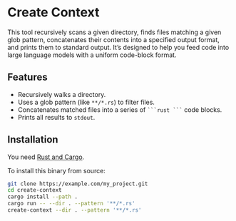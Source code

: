 # Create Context

This tool recursively scans a given directory, finds files matching a given glob pattern, concatenates their contents into a specified output format, and prints them to standard output. It’s designed to help you feed code into large language models with a uniform code-block format.

## Features

- Recursively walks a directory.
- Uses a glob pattern (like `**/*.rs`) to filter files.
- Concatenates matched files into a series of ```` ```rust ``` ```` code blocks.
- Prints all results to `stdout`.

## Installation

You need [Rust and Cargo](https://www.rust-lang.org/tools/install).

To install this binary from source:

```bash
git clone https://example.com/my_project.git
cd create-context
cargo install --path .
cargo run -- --dir . --pattern '**/*.rs'
create-context --dir . --pattern '**/*.rs'
```